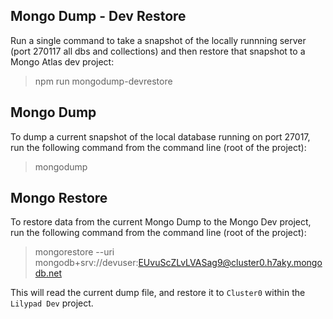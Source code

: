 ## Mongo Dump - Dev Restore
Run a single command to take a snapshot of the locally runnning server (port 270117 all dbs and collections) and then restore that snapshot to a Mongo Atlas dev project:
> npm run mongodump-devrestore

## Mongo Dump
To dump a current snapshot of the local database running on port 27017, run the following command from the command line (root of the project):
> mongodump

## Mongo Restore
To restore data from the current Mongo Dump to the Mongo Dev project, run the following command from the command line (root of the project):
> mongorestore --uri mongodb+srv://devuser:EUvuScZLvLVASag9@cluster0.h7aky.mongodb.net

This will read the current dump file, and restore it to `Cluster0` within the `Lilypad Dev` project.


